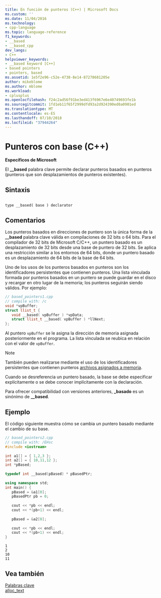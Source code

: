```yaml
---
title: En función de punteros (C++) | Microsoft Docs
ms.custom: ''
ms.date: 11/04/2016
ms.technology:
- cpp-language
ms.topic: language-reference
f1_keywords:
- __based
- __based_cpp
dev_langs:
- C++
helpviewer_keywords:
- __based keyword [C++]
- based pointers
- pointers, based
ms.assetid: 1e5f2e96-c52e-4738-8e14-87278681205e
author: mikeblome
ms.author: mblome
ms.workload:
- cplusplus
ms.openlocfilehash: f24c2ad56f91be3ed413f6967e6e40749693fe1b
ms.sourcegitcommit: 1fd1eb11f65f2999dfd93a2d924390ed0a0901ed
ms.translationtype: MT
ms.contentlocale: es-ES
ms.lasthandoff: 07/10/2018
ms.locfileid: "37944264"
---
```

# <a name="based-pointers-c"></a>Punteros con base (C++)
**Específicos de Microsoft**  
  
 El **__based** palabra clave permite declarar punteros basados en punteros (punteros que son desplazamientos de punteros existentes).  
  
## <a name="syntax"></a>Sintaxis  
  
```  
  
type __based( base ) declarator   
```  
  
## <a name="remarks"></a>Comentarios  
 Los punteros basados en direcciones de puntero son la única forma de la **__based** palabra clave válida en compilaciones de 32 bits o 64 bits. Para el compilador de 32 bits de Microsoft C/C++, un puntero basado es un desplazamiento de 32 bits desde una base de puntero de 32 bits. Se aplica una restricción similar a los entornos de 64 bits, donde un puntero basado es un desplazamiento de 64 bits de la base de 64 bits.  
  
 Uno de los usos de los punteros basados en punteros son los identificadores persistentes que contienen punteros. Una lista vinculada formada por punteros basados en un puntero se puede guardar en el disco y recargar en otro lugar de la memoria; los punteros seguirán siendo válidos. Por ejemplo:  
  
```cpp 
// based_pointers1.cpp  
// compile with: /c  
void *vpBuffer;  
struct llist_t {  
   void __based( vpBuffer ) *vpData;  
   struct llist_t __based( vpBuffer ) *llNext;  
};  
```  
  
 Al puntero `vpBuffer` se le asigna la dirección de memoria asignada posteriormente en el programa. La lista vinculada se reubica en relación con el valor de `vpBuffer`.  
  
> [!NOTE]
>  También pueden realizarse mediante el uso de los identificadores persistentes que contienen punteros [archivos asignados a memoria](http://msdn.microsoft.com/library/windows/desktop/aa366556).  
  
 Cuando se desreferencia un puntero basado, la base se debe especificar explícitamente o se debe conocer implícitamente con la declaración.  
  
 Para ofrecer compatibilidad con versiones anteriores, **_basado** es un sinónimo de **__based**.  
  
## <a name="example"></a>Ejemplo  
 El código siguiente muestra cómo se cambia un puntero basado mediante el cambio de su base.  
  
```cpp 
// based_pointers2.cpp  
// compile with: /EHsc  
#include <iostream>  
  
int a1[] = { 1,2,3 };  
int a2[] = { 10,11,12 };  
int *pBased;  
  
typedef int __based(pBased) * pBasedPtr;  
  
using namespace std;  
int main() {  
   pBased = &a1[0];  
   pBasedPtr pb = 0;  
  
   cout << *pb << endl;  
   cout << *(pb+1) << endl;  
  
   pBased = &a2[0];  
  
   cout << *pb << endl;  
   cout << *(pb+1) << endl;  
}  
```  
  
```Output  
1  
2  
10  
11  
```  
  
## <a name="see-also"></a>Vea también  
 [Palabras clave](../cpp/keywords-cpp.md)   
 [alloc_text](../preprocessor/alloc-text.md)